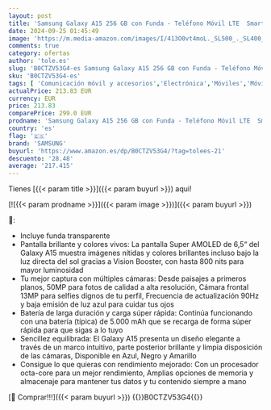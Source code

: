 ```yaml
---
layout: post
title: 'Samsung Galaxy A15 256 GB con Funda - Teléfono Móvil LTE  Smartphone Android  Carga Rápida  Con 8 GB de RAM  Color Azul  Versión Española '
date: 2024-09-25 01:45:49
image: 'https://m.media-amazon.com/images/I/413O0vt4moL._SL500_._SL400_.jpg'
comments: true
category: ofertas
author: 'tole.es'
slug: 'B0CTZV53G4-es Samsung Galaxy A15 256 GB con Funda - Teléfono Móvil LTE...'
sku: 'B0CTZV53G4-es'
tags: [ 'Comunicación móvil y accesorios','Electrónica','Móviles','Móviles y smartphones libres','android','samsung','🇪🇸', ]
actualPrice: 213.83 EUR
currency: EUR
price: 213.83
comparePrice: 299.0 EUR
prodname: 'Samsung Galaxy A15 256 GB con Funda - Teléfono Móvil LTE  Smartphone Android  Carga Rápida  Con 8 GB de RAM  Color Azul  Versión Española '
country: 'es'
flag: '🇪🇸'
brand: 'SAMSUNG'
buyurl: 'https://www.amazon.es/dp/B0CTZV53G4/?tag=tolees-21'
descuento: '28.48'
average: '217.415'
---
```


Tienes [{{< param title >}}]({{< param buyurl >}}) aqui!

[![{{< param prodname >}}]({{< param image >}})]({{< param buyurl >}})

🔎:

- Incluye funda transparente
- Pantalla brillante y colores vivos: La pantalla Super AMOLED de 6,5“ del Galaxy A15 muestra imágenes nítidas y colores brillantes incluso bajo la luz directa del sol gracias a Vision Booster, con hasta 800 nits para mayor luminosidad
- Tu mejor captura con múltiples cámaras: Desde paisajes a primeros planos, 50MP para fotos de calidad a alta resolución, Cámara frontal 13MP para selfies dignos de tu perfil, Frecuencia de actualización 90Hz y baja emisión de luz azul para cuidar tus ojos
- Batería de larga duración y carga súper rápida: Continúa funcionando con una batería (típica) de 5.000 mAh que se recarga de forma súper rápida para que sigas a lo tuyo
- Sencillez equilibrada: El Galaxy A15 presenta un diseño elegante a través de un marco intuitivo, parte posterior brillante y limpia disposición de las cámaras, Disponible en Azul, Negro y Amarillo
- Consigue lo que quieras con rendimiento mejorado: Con un procesador octa-core para un mejor rendimiento, Amplias opciones de memoria y almacenaje para mantener tus datos y tu contenido siempre a mano

[🛒 Comprar!!!]({{< param buyurl >}})
{{<world>}}B0CTZV53G4{{</world>}}
